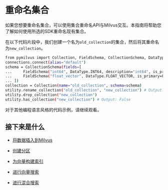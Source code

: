 重命名集合
=====

如果您想要重命名集合，可以使用集合重命名API与Milvus交互。本指南将帮助您了解如何使用所选的SDK重命名现有集合。

在以下代码片段中，我们创建一个名为`old_collection`的集合，然后将其重命名为`new_collection`。

```bash
from pymilvus import Collection, FieldSchema, CollectionSchema, DataType, connections, utility
connections.connect(alias="default")
schema = CollectionSchema(fields=[
...     FieldSchema("int64", DataType.INT64, description="int64", is_primary=True),
...     FieldSchema("float_vector", DataType.FLOAT_VECTOR, is_primary=False, dim=128),
... ])
collection = Collection(name="old_collection", schema=schema)
utility.rename_collection("old_collection", "new_collection") # Output: True
utility.drop_collection("new_collection")
utility.has_collection("new_collection") # Output: False

```

对于其他编程语言风格的代码示例，请继续观看。

接下来是什么
------

* [将数据插入到Milvus](insert_data.md)

* [创建分区](create_partition.md)

* [为向量构建索引](build_index.md)

* [进行向量搜索](search.md)

* [进行混合搜索](hybridsearch.md)
